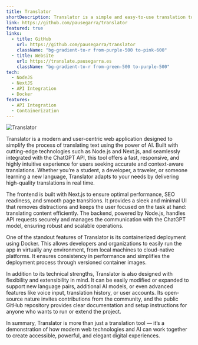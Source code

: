 ```yaml
---
title: Translator
shortDescription: Translator is a simple and easy-to-use translation tool powered by ChatGPT.
link: https://github.com/pausegarra/translator
featured: true
links:
  - title: GitHub
    url: https://github.com/pausegarra/translator
    className: "bg-gradient-to-r from-purple-500 to-pink-600"
  - title: Website
    url: https://translate.pausegarra.es
    className: "bg-gradient-to-r from-green-500 to-purple-500"
tech:
  - NodeJS
  - NextJS
  - API Integration
  - Docker
features:
  - API Integration
  - Containerization
---
```


![Translator](/translate.png)

Translator is a modern and user-centric web application designed to simplify the process of translating text using the power of AI. Built with cutting-edge technologies such as Node.js and Next.js, and seamlessly integrated with the ChatGPT API, this tool offers a fast, responsive, and highly intuitive experience for users seeking accurate and context-aware translations. Whether you’re a student, a developer, a traveler, or someone learning a new language, Translator adapts to your needs by delivering high-quality translations in real time.

The frontend is built with Next.js to ensure optimal performance, SEO readiness, and smooth page transitions. It provides a sleek and minimal UI that removes distractions and keeps the user focused on the task at hand: translating content efficiently. The backend, powered by Node.js, handles API requests securely and manages the communication with the ChatGPT model, ensuring robust and scalable operations.

One of the standout features of Translator is its containerized deployment using Docker. This allows developers and organizations to easily run the app in virtually any environment, from local machines to cloud-native platforms. It ensures consistency in performance and simplifies the deployment process through versioned container images.

In addition to its technical strengths, Translator is also designed with flexibility and extensibility in mind. It can be easily modified or expanded to support new language pairs, additional AI models, or even advanced features like voice input, translation history, or user accounts. Its open-source nature invites contributions from the community, and the public GitHub repository provides clear documentation and setup instructions for anyone who wants to run or extend the project.

In summary, Translator is more than just a translation tool — it’s a demonstration of how modern web technologies and AI can work together to create accessible, powerful, and elegant digital experiences.